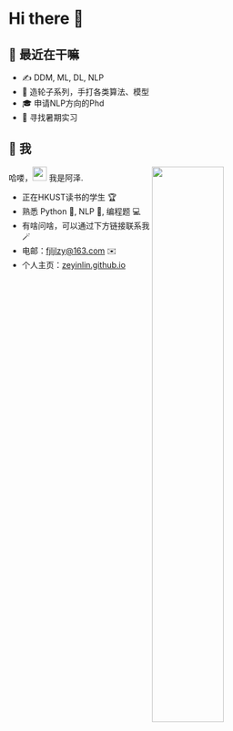 # Hi there 👋

<!--
**fjljlzy/fjljlzy** is a ✨ _special_ ✨ repository because its `README.md` (this file) appears on your GitHub profile.

Here are some ideas to get you started:

- 🔭 I’m currently working on ...
- 🌱 I’m currently learning ...
- 👯 I’m looking to collaborate on ...
- 🤔 I’m looking for help with ...
- 💬 Ask me about ...
- 📫 How to reach me: ...
- 😄 Pronouns: ...
- ⚡ Fun fact: ...
-->

## 🥳 最近在干嘛

* ✍️ DDM, ML, DL, NLP
* 🔨 造轮子系列，手打各类算法、模型
* 🎓 申请NLP方向的Phd
* 🐧 寻找暑期实习

## 🐼 我

<img style="width: 50%" align="right" src="https://github-readme-stats.vercel.app/api?username=haixiangyan&show_icons=true&hide_border=true&theme=vue-dark" />

哈喽，<img src="https://media.giphy.com/media/hvRJCLFzcasrR4ia7z/giphy.gif" width="25px"> 我是阿泽.

- 正在HKUST读书的学生 🏆
- 熟悉 Python 🐍, NLP 🤔, 编程题 💻
- 有啥问啥，可以通过下方链接联系我 🪄
- 电邮：fjljlzy@163.com ✉️
- 个人主页：[zeyinlin.github.io](https://fjljlzy.github.io/zeyinlin.github.io/)
